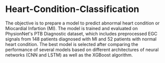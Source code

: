 # Heart-Condition-Classification

The objective is to prepare a model to predict abnormal heart condition or Miocardial Infartion (MI). The model is trained and evaluated on PhysionNet's PTB Diagnostic dataset,  which includes preprocessed EGC signals from 148 patients diagnosed with MI and 52 patients with normal heart condition. 
The best model is selected after comparing the performance of several models based on different architectures of neural networks (CNN and LSTM) as well as the XGBoost algorithm.  
